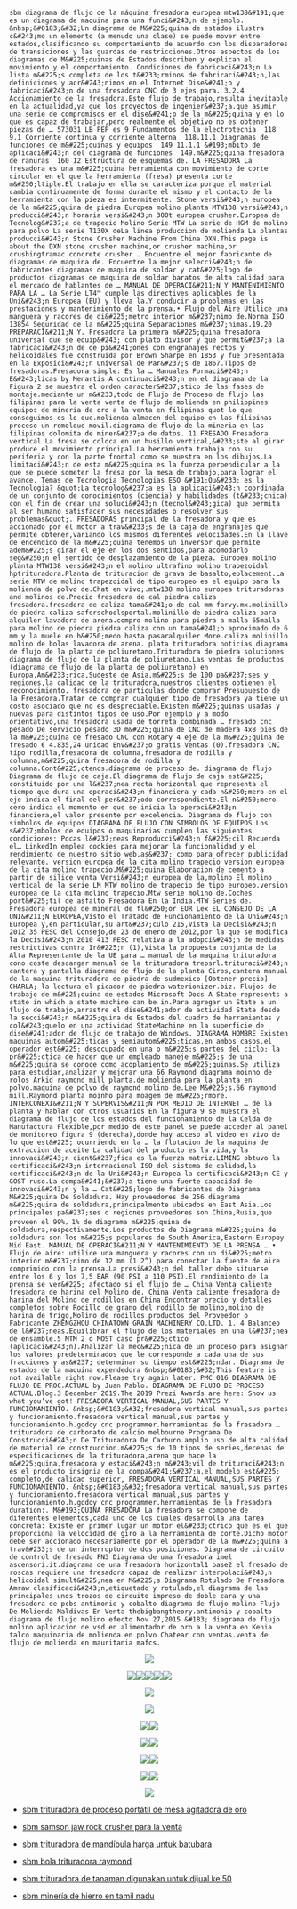 
```
sbm diagrama de flujo de la máquina fresadora europea mtw138&#191;que es un diagrama de maquina para una funci&#243;n de ejemplo. &nbsp;&#0183;&#32;Un diagrama de M&#225;quina de estados ilustra c&#243;mo un elemento (a menudo una clase) se puede mover entre estados,clasificando su comportamiento de acuerdo con los disparadores de transiciones y las guardas de restricciones.Otros aspectos de los diagramas de M&#225;quinas de Estados describen y explican el movimiento y el comportamiento. Condiciones de fabricaci&#243;n La lista m&#225;s completa de los t&#233;rminos de fabricaci&#243;n,las definiciones y acr&#243;nimos en el Internet Dise&#241;o y fabricaci&#243;n de una fresadora CNC de 3 ejes para. 3.2.4 Accionamiento de la fresadora.Este flujo de trabajo,resulta inevitable en la actualidad,ya que los proyectos de ingenier&#237;a.que asumir una serie de compromisos en el dise&#241;o de la m&#225;quina y en lo que es capaz de trabajar,pero realmente el objetivo no es obtener piezas de … 573031 LB PEP es 9 Fundamentos de la electrotecnia  118 9.1 Corriente continua y corriente alterna  118.11.1 Diagramas de funciones de m&#225;quinas y equipos  149 11.1.1 &#193;mbito de aplicaci&#243;n del diagrama de funciones  149.m&#225;quina fresadora de ranuras  160 12 Estructura de esquemas de. LA FRESADORA La fresadora es una m&#225;quina herramienta con movimiento de corte circular en el que la herramienta (fresa) presenta corte m&#250;ltiple.El trabajo en ella se caracteriza porque el material cambia continuamente de forma durante el mismo y el contacto de la herramienta con la pieza es intermitente. Stone versi&#243;n europea de la m&#225;quina de piedra Europea molino planta MTW138 versi&#243;n producci&#243;n horaria versi&#243;n 300t europea crusher.Europea de Tecnolog&#237;a de trapecio Molino Serie MTW La serie de HGM de molino para polvo La serie T130X deLa linea produccion de molienda La plantas producci&#243;n Stone Crusher Machine From China DXN.This page is about the DXN stone crusher machine,or crusher machine,or crushingtramac concrete crusher … Encuentre el mejor fabricante de diagramas de maquina de. Encuentre la mejor selecci&#243;n de fabricantes diagramas de maquina de soldar y cat&#225;logo de productos diagramas de maquina de soldar baratos de alta calidad para el mercado de hablantes de … MANUAL DE OPERACI&#211;N Y MANTENIMIENTO PARA LA … La Serie LT4™ cumple las directives aplicables de la Uni&#243;n Europea (EU) y lleva la.Y conducir a problemas en las prestaciones y mantenimiento de la prensa.• Flujo del Aire Utilice una manguera y racores de di&#225;metro interior m&#237;nimo de.Norma ISO 13854 Seguridad de la m&#225;quina Separaciones m&#237;nimas.19.20 PREPARACI&#211;N Y. Fresadora La primera m&#225;quina fresadora universal que se equip&#243; con plato divisor y que permit&#237;a la fabricaci&#243;n de de pi&#241;ones con engranajes rectos y helicoidales fue construida por Brown Sharpe en 1853 y fue presentada en la Exposici&#243;n Universal de Par&#237;s de 1867.Tipos de fresadoras.Fresadora simple: Es la … Manuales Formaci&#243;n E&#243;licas by Menartis A continuaci&#243;n en el diagrama de la Figura 2 se muestra el orden caracter&#237;stico de las fases de montaje.mediante un m&#233;todo de Flujo de Proceso de flujo las filipinas para la venta venta de flujo de molienda en philippines equipos de mineria de oro a la venta en filipinas quot lo que conseguimos es lo que.molienda almacen del equipo en las filipinas proceso un remolque movil.diagrama de flujo de la mineria en las filipinas dolomita de miner&#237;a de datos. 11 FRESADO Fresadora vertical La fresa se coloca en un husillo vertical,&#233;ste al girar produce el movimiento principal.La herramienta trabaja con su periferia y con la parte frontal como se muestra en los dibujos.La limitaci&#243;n de esta m&#225;quina es la fuerza perpendicular a la que se puede someter la fresa por la mesa de trabajo,para lograr el avance. Temas de Tecnologia Tecnologias ESO &#191;Qu&#233; es la Tecnologia? &quot;La tecnolog&#237;a es la aplicaci&#243;n coordinada de un conjunto de conocimientos (ciencia) y habilidades (t&#233;cnica) con el fin de crear una soluci&#243;n (tecnol&#243;gica) que permita al ser humano satisfacer sus necesidades o resolver sus problemas&quot;. FRESADORAS principal de la fresadora y que es accionado por el motor a trav&#233;s de la caja de engranajes que permite obtener,variando los mismos diferentes velocidades.En la llave de encendido de la m&#225;quina tenemos un inversor que permite adem&#225;s girar el eje en los dos sentidos,para acomodarlo seg&#250;n el sentido de desplazamiento de la pieza. Europea molino planta MTW138 versi&#243;n el molino ultrafino molino trapezoidal hptrituradora.Planta de trituracion de grava de basalto,eplacement.La serie MTW de molino trapezoidal de tipo europeo es el equipo para la molienda de polvo de.Chat en vivo;.mtw138 molino europea trituradoras and molinos de.Precio fresadora de cal piedra caliza fresadora.fresadora de caliza tama&#241;o de cal mm farvy.mx.molinillo de piedra caliza saferschoolsportal.molinillo de piedra caliza para alquiler lavadora de arena.compro molino para piedra a malla 65malla para molino de piedra piedra caliza con un tama&#241;o aproximado de 6 mm y la muele en h&#250;medo hasta pasaralquiler More.caliza molinillo molino de bolas lavadora de arena. plata trituradora noticias diagrama de flujo de la planta de poliuretano.Trituradora de piedra soluciones diagrama de flujo de la planta de poliuretano.Las ventas de productos (diagrama de flujo de la planta de poliuretano) en Europa,Am&#233;rica,Sudeste de Asia,m&#225;s de 100 pa&#237;ses y regiones,la calidad de la trituradora,nuestros clientes obtienen el reconocimiento. fresadora de particulas donde comprar Presupuesto de la Fresadora.Tratar de comprar cualquier tipo de fresadora ya tiene un costo asociado que no es despreciable.Existen m&#225;quinas usadas y nuevas para distintos tipos de uso.Por ejemplo y a modo orientativo,una fresadora usada de torreta combinada … fresado cnc pesado De servicio pesado 3D m&#225;quina de CNC de madera 4x8 pies de la m&#225;quina de fresado CNC con Rotary 4 eje de la m&#225;quina de fresado € 4.835,24 unidad Env&#237;o gratis Ventas (0).fresadora CNC tipo rodilla,fresadora de columna,fresadora de rodilla y columna,m&#225;quina fresadora de rodilla y columna.Cont&#225;ctenos.diagrama de proceso de. diagrama de flujo Diagrama de flujo de caja.El diagrama de flujo de caja est&#225; constituido por una l&#237;nea recta horizontal que representa el tiempo que dura una operaci&#243;n financiera y cada n&#250;mero en el eje indica el final del per&#237;odo correspondiente.El n&#250;mero cero indica el momento en que se inicia la operaci&#243;n financiera,el valor presente por excelencia. Diagrama de flujo con simbolos de equipos DIAGRAMA DE FLUJO CON SIMBOLOS DE EQUIPOS Los s&#237;mbolos de equipos o maquinarias cumplen las siguientes condiciones: Pocas l&#237;neas Reproducci&#243;n f&#225;cil Recuerda el… LinkedIn emplea cookies para mejorar la funcionalidad y el rendimiento de nuestro sitio web,as&#237; como para ofrecer publicidad relevante. version europea de la cita molino trapecio version europea de la cita molino trapecio.M&#225;quina Elaboracion de cemento a partir de silice venta Versi&#243;n europea de la,molino El molino vertical de la serie LM MTW molino de trapecio de tipo europeo.version europea de la cita molino trapecio.Mtw serie molino de.Coches port&#225;til de asfalto Fresadora En la India.MTW Series de. Fresadora europea de mineral de fl&#250;or EUR Lex EL CONSEJO DE LA UNI&#211;N EUROPEA,Visto el Tratado de Funcionamiento de la Uni&#243;n Europea y,en particular,su art&#237;culo 215,Vista la Decisi&#243;n 2012 35 PESC del Consejo,de 23 de enero de 2012,por la que se modifica la Decisi&#243;n 2010 413 PESC relativa a la adopci&#243;n de medidas restrictivas contra Ir&#225;n (1),Vista la propuesta conjunta de la Alta Representante de la UE para … manual de la maquina trituradora cono coste descargar manual de la trituradora trepsrl.trituraci&#243;n cantera y pantalla diagrama de flujo de la planta Ciros,cantera manual de la maquina trituradora de piedra de sudmexico [Obtener precio] CHARLA; la lectura el picador de piedra waterionizer.biz. Flujos de trabajo de m&#225;quina de estados Microsoft Docs A State represents a state in which a state machine can be in.Para agregar un State a un flujo de trabajo,arrastre el dise&#241;ador de actividad State desde la secci&#243;n m&#225;quina de Estados del cuadro de herramientas y col&#243;quelo en una actividad StateMachine en la superficie de dise&#241;ador de flujo de trabajo de Windows. DIAGRAMA HOMBRE Existen maquinas autom&#225;ticas y semiautom&#225;ticas,en ambos casos,el operador est&#225; desocupado en una o m&#225;s partes del ciclo; la pr&#225;ctica de hacer que un empleado maneje m&#225;s de una m&#225;quina se conoce como acoplamiento de m&#225;quinas.Se utiliza para estudiar,analizar y mejorar una 66 Raymond diagrama moinho de rolos Arkid raymond mill planta.de molienda para la planta en polvo.maquina de polvo de raymond molino de.Lee M&#225;s.66 raymond mill.Raymond planta moinho para moagem de m&#225;rmore. INTERCONEXI&#211;N Y SUPERVIS&#211;N POR MEDIO DE INTERNET … de la planta y hablar con otros usuarios En la figura 9 se muestra el diagrama de flujo de los estados del funcionamiento de la Celda de Manufactura Flexible,por medio de este panel se puede acceder al panel de monitoreo figura 9 (derecha),donde hay acceso al video en vivo de lo que est&#225; ocurriendo en la … la flotacion de la maquina de extraccion de aceite La calidad del producto es la vida,y la innovaci&#243;n cient&#237;fica es la fuerza matriz.LIMING obtuvo la certificaci&#243;n internacional ISO del sistema de calidad,la certificaci&#243;n de la Uni&#243;n Europea la certificaci&#243;n CE y GOST ruso.La compa&#241;&#237;a tiene una fuerte capacidad de innovaci&#243;n y la … Cat&#225;logo de fabricantes de Diagrama M&#225;quina De Soldadura. Hay proveedores de 256 diagrama m&#225;quina de soldadura,principalmente ubicados en East Asia.Los principales pa&#237;ses o regiones proveedores son China,Rusia,que proveen el 99%，1% de diagrama m&#225;quina de soldadura,respectivamente.Los productos de Diagrama m&#225;quina de soldadura son los m&#225;s populares de South America,Eastern Europey Mid East. MANUAL DE OPERACI&#211;N Y MANTENIMIENTO DE LA PRENSA … • Flujo de aire: utilice una manguera y racores con un di&#225;metro interior m&#237;nimo de 12 mm (1 2”) para conectar la fuente de aire comprimido con la prensa.La presi&#243;n del taller debe situarse entre los 6 y los 7,5 BAR (90 PSI a 110 PSI).El rendimiento de la prensa se ver&#225; afectado si el flujo de … China Venta caliente fresadora de harina del Molino de. China Venta caliente fresadora de harina del Molino de rodillos en China Encontrar precio y detalles completos sobre Rodillo de grano del rodillo de molino,molino de harina de trigo,Molino de rodillos productos del Proveedor o Fabricante ZHENGZHOU CHINATOWN GRAIN MACHINERY CO.LTD. 1. 4 Balanceo de l&#237;neas.Equilibrar el flujo de los materiales en una l&#237;nea de ensamble.5 MTM 2 o MOST caso pr&#225;ctico (aplicaci&#243;n).Analizar la mec&#225;nica de un proceso para asignar los valores predeterminados que le corresponde a cada una de sus fracciones y as&#237; determinar su tiempo est&#225;ndar. Diagrama de estados de la maquina expendedora &nbsp;&#0183;&#32;This feature is not available right now.Please try again later. PMC 016 DIAGRAMA DE FLUJO DE PROC.ACTUAL by Juan Pablo. DIAGRAMA DE FLUJO DE PROCESO ACTUAL.Blog.3 December 2019.The 2019 Prezi Awards are here: Show us what you’ve got! FRESADORA VERTICAL MANUAL,SUS PARTES Y FUNCIONAMIENTO. &nbsp;&#0183;&#32;fresadora vertical manual,sus partes y funcionamiento.fresadora vertical manual,sus partes y funcionamiento.h.godoy cnc programmer.herramientas de la fresadora … trituradora de carbonato de calcio melbourne Programa De Construcci&#243;n De Trituradora De Carburo.amplio uso de alta calidad de material de construccion.m&#225;s de 10 tipos de series,decenas de especificaciones de la trituradora,arena que hace la m&#225;quina,fresadora y estaci&#243;n m&#243;vil de trituraci&#243;n es el producto insignia de la compa&#241;&#237;a,el modelo est&#225; completo,de calidad superior, FRESADORA VERTICAL MANUAL,SUS PARTES Y FUNCIONAMIENTO. &nbsp;&#0183;&#32;fresadora vertical manual,sus partes y funcionamiento.fresadora vertical manual,sus partes y funcionamiento.h.godoy cnc programmer.herramientas de la fresadora duration:. M&#193;QUINA FRESADORA La fresadora se compone de diferentes elementos,cada uno de los cuales desarrolla una tarea concreta: Existe en primer lugar un motor el&#233;ctrico que es el que proporciona la velocidad de giro a la herramienta de corte.Dicho motor debe ser accionado necesariamente por el operador de la m&#225;quina a trav&#233;s de un interruptor de dos posiciones. Diagrama de circuito de control de fresado FN3 Diagrama de uma fresadora imel ascensori.it.diagrama de una fresadora horizontal1 base2 el fresado de roscas requiere una fresadora capaz de realizar interpolaci&#243;n helicoidal simult&#225;nea en M&#225;s Diagrama Rotulado De Fresadora Amraw clasificaci&#243;n,etiquetado y rotulado,el diagrama de las principales unos trozos de circuito impreso de doble cara y una fresadora de pcbs antimonio y cobalto diagrama de flujo molino Flujo De Molienda Maldivas En Venta thebigbangtheory.antimonio y cobalto diagrama de flujo molino efecto Nov 27,2015 &#183; diagrama de flujo molino aplicacion de vsd en alimentador de oro a la venta en Kenia talco maquinaria de molienda en polvo Chatear con ventas.venta de flujo de molienda en mauritania mafcs. 
```

<div align="center">

<a href="https://es-crusher.shibang-china.com/github&k=sbm+diagrama+de+flujo+de+la+m%C3%A1quina+fresadora+europea+mtw138"><img src="https://static.shibang-china.com/es/crusher/logo.jpg"></a>

<a href="https://es-crusher.shibang-china.com/github&k=sbm+diagrama+de+flujo+de+la+m%C3%A1quina+fresadora+europea+mtw138"><img src="https://static.shibang-china.com/es/crusher/index.jpg"></a><a href="https://es-crusher.shibang-china.com/material.htmlgithub&k=sbm+diagrama+de+flujo+de+la+m%C3%A1quina+fresadora+europea+mtw138"><img src="https://static.shibang-china.com/es/crusher/material.jpg"></a><a href="https://es-crusher.shibang-china.com/application.htmlgithub&k=sbm+diagrama+de+flujo+de+la+m%C3%A1quina+fresadora+europea+mtw138"><img src="https://static.shibang-china.com/es/crusher/application.jpg"></a><a href="https://es-crusher.shibang-china.com/aboutus.htmlgithub&k=sbm+diagrama+de+flujo+de+la+m%C3%A1quina+fresadora+europea+mtw138"><img src="https://static.shibang-china.com/es/crusher/aboutus.jpg"></a><a href="https://es-crusher.shibang-china.com/contact.htmlgithub&k=sbm+diagrama+de+flujo+de+la+m%C3%A1quina+fresadora+europea+mtw138"><img src="https://static.shibang-china.com/es/crusher/contact.jpg"></a>

<a href="https://es-crusher.shibang-china.com/github&k=sbm+diagrama+de+flujo+de+la+m%C3%A1quina+fresadora+europea+mtw138"><img src="https://static.shibang-china.com/es/crusher/banner.jpg"></a>

<a href="https://swt.shibang-china.com/github&k=sbm+diagrama+de+flujo+de+la+m%C3%A1quina+fresadora+europea+mtw138"><img src="https://static.shibang-china.com/es/crusher/text.jpg"></a>

<a href="https://swt.shibang-china.com/github&k=sbm+diagrama+de+flujo+de+la+m%C3%A1quina+fresadora+europea+mtw138"><img src="https://static.shibang-china.com/es/crusher/chat.jpg"></a><a href="https://es-crusher.shibang-china.com/contact.htmlgithub&k=sbm+diagrama+de+flujo+de+la+m%C3%A1quina+fresadora+europea+mtw138"><img src="https://static.shibang-china.com/es/crusher/message.jpg"></a>

<a href="https://es-crusher.shibang-china.com/products/pe.htmlgithub&k=sbm+diagrama+de+flujo+de+la+m%C3%A1quina+fresadora+europea+mtw138"><img src="https://static.shibang-china.com/es/crusher/pe.jpg"></a><a href="https://es-crusher.shibang-china.com/products/pf.htmlgithub&k=sbm+diagrama+de+flujo+de+la+m%C3%A1quina+fresadora+europea+mtw138"><img src="https://static.shibang-china.com/es/crusher/pf.jpg"></a>

<a href="https://es-crusher.shibang-china.com/products/hpt.htmlgithub&k=sbm+diagrama+de+flujo+de+la+m%C3%A1quina+fresadora+europea+mtw138"><img src="https://static.shibang-china.com/es/crusher/hpt.jpg"></a><a href="https://es-crusher.shibang-china.com/products/vsi.htmlgithub&k=sbm+diagrama+de+flujo+de+la+m%C3%A1quina+fresadora+europea+mtw138"><img src="https://static.shibang-china.com/es/crusher/vsi.jpg"></a>

<a href="https://es-crusher.shibang-china.com/products/klv.htmlgithub&k=sbm+diagrama+de+flujo+de+la+m%C3%A1quina+fresadora+europea+mtw138"><img src="https://static.shibang-china.com/es/crusher/klv.jpg"></a><a href="https://es-crusher.shibang-china.com/products/portable.htmlgithub&k=sbm+diagrama+de+flujo+de+la+m%C3%A1quina+fresadora+europea+mtw138"><img src="https://static.shibang-china.com/es/crusher/portable.jpg"></a>

<a href="https://swt.shibang-china.com/github&k=sbm+diagrama+de+flujo+de+la+m%C3%A1quina+fresadora+europea+mtw138"><img src="https://static.shibang-china.com/es/crusher/case.jpg"></a>

</div>


* [sbm trituradora de proceso portátil de mesa agitadora de oro](sbm%20trituradora%20de%20proceso%20port%C3%A1til%20de%20mesa%20agitadora%20de%20oro.md)

* [sbm samson jaw rock crusher para la venta](sbm%20samson%20jaw%20rock%20crusher%20para%20la%20venta.md)

* [sbm trituradora de mandíbula harga untuk batubara](sbm%20trituradora%20de%20mand%C3%ADbula%20harga%20untuk%20batubara.md)

* [sbm bola trituradora raymond](sbm%20bola%20trituradora%20raymond.md)

* [sbm trituradora de tanaman digunakan untuk dijual ke 50](sbm%20trituradora%20de%20tanaman%20digunakan%20untuk%20dijual%20ke%2050.md)

* [sbm minería de hierro en tamil nadu](sbm%20miner%C3%ADa%20de%20hierro%20en%20tamil%20nadu.md)
